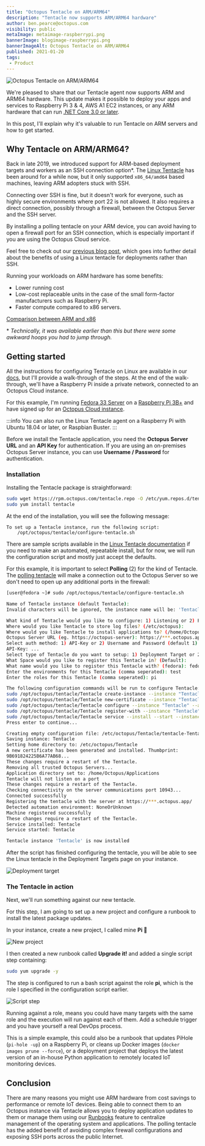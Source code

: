 ```yaml
---
title: "Octopus Tentacle on ARM/ARM64"
description: "Tentacle now supports ARM/ARM64 hardware"
author: ben.pearce@octopus.com
visibility: public
metaImage: metaimage-raspberrypi.png
bannerImage: blogimage-raspberrypi.png
bannerImageAlt: Octopus Tentacle on ARM/ARM64
published: 2021-01-20
tags:
 - Product
---
```


![Octopus Tentacle on ARM/ARM64](blogimage-raspberrypi.png)

We're pleased to share that our Tentacle agent now supports ARM and ARM64 hardware. This update makes it possible to deploy your apps and services to Raspberry Pi 3 & 4, AWS A1 EC2 instances, or any ARM hardware that can run [.NET Core 3.0 or later](https://devblogs.microsoft.com/dotnet/announcing-net-core-3-0/#platform-support). 

In this post, I'll explain why it's valuable to run Tentacle on ARM servers and how to get started.

## Why Tentacle on ARM/ARM64? 

Back in late 2019, we introduced support for ARM-based deployment targets and workers as an SSH connection option\*. The [Linux Tentacle](https://octopus.com/downloads/tentacle#linux) has been around for a while now, but it only supported `x86_64/amd64` based machines, leaving ARM adopters stuck with SSH.

Connecting over SSH is fine, but it doesn't work for everyone, such as highly secure environments where port 22 is not allowed. It also requires a direct connection, possibly through a firewall, between the Octopus Server and the SSH server. 

By installing a polling tentacle on your ARM device, you can avoid having to open a firewall port for an SSH connection, which is especially important if you are using the Octopus Cloud service. 

Feel free to check out our [previous blog post](https://octopus.com/blog/tentacle-on-linux), which goes into further detail about the benefits of using a Linux tentacle for deployments rather than SSH.

Running your workloads on ARM hardware has some benefits:
- Lower running cost
- Low-cost replaceable units in the case of the small form-factor manufacturers such as Raspberry Pi.
- Faster compute compared to x86 servers.

[Comparison between ARM and x86](https://www.section.io/engineering-education/arm-x86/)

\* _Technically, it was available earlier than this but there were some awkward hoops you had to jump through._

## Getting started

All the instructions for configuring Tentacle on Linux are available in our [docs](https://octopus.com/docs/infrastructure/deployment-targets/linux/tentacle), but I'll provide a walk-through of the steps. At the end of the walk-through, we'll have a Raspberry Pi inside a private network, connected to an Octopus Cloud instance.

For this example, I'm running [Fedora 33 Server](https://getfedora.org/en/server/download/) on a [Raspberry Pi 3B+](https://www.raspberrypi.org/products/) and have signed up for an [Octopus Cloud instance](https://octopus.com/start/cloud).

:::info
You can also run the Linux Tentacle agent on a Raspberry Pi with Ubuntu 18.04 or later, or Raspbian Buster.
:::

Before we install the Tentacle application, you need the **Octopus Server URL** and an **API Key** for authentication. If you are using an on-premises Octopus Server instance, you can use **Username / Password** for authentication.

### Installation

Installing the Tentacle package is straightforward:

```bash
sudo wget https://rpm.octopus.com/tentacle.repo -O /etc/yum.repos.d/tentacle.repo
sudo yum install tentacle
```

At the end of the installation, you will see the following message:
```
To set up a Tentacle instance, run the following script:
    /opt/octopus/tentacle/configure-tentacle.sh
```

There are sample scripts available in the [Linux Tentacle documentation](https://octopus.com/docs/infrastructure/deployment-targets/linux/tentacle) if you need to make an automated, repeatable install, but for now, we will run the configuration script and mostly just accept the defaults.

For this example, it is important to select **Polling** (2) for the kind of Tentacle. The [polling tentacle](https://octopus.com/docs/infrastructure/deployment-targets/windows-targets/tentacle-communication#polling-tentacles) will make a connection out to the Octopus Server so we don't need to open up any additional ports in the firewall:

```bash
[user@fedora ~]# sudo /opt/octopus/tentacle/configure-tentacle.sh

Name of Tentacle instance (default Tentacle):
Invalid characters will be ignored, the instance name will be: 'Tentacle'

What kind of Tentacle would you like to configure: 1) Listening or 2) Polling (default 1): 2
Where would you like Tentacle to store log files? (/etc/octopus):
Where would you like Tentacle to install applications to? (/home/Octopus/Applications):
Octopus Server URL (eg. https://octopus-server): https://***.octopus.app
Select auth method: 1) API-Key or 2) Username and Password (default 1): 1
API-Key: ...
Select type of Tentacle do you want to setup: 1) Deployment Target or 2) Worker (default 1): 1
What Space would you like to register this Tentacle in? (Default):
What name would you like to register this Tentacle with? (fedora): fedorapi
Enter the environments for this Tentacle (comma seperated): test
Enter the roles for this Tentacle (comma seperated): pi

The following configuration commands will be run to configure Tentacle:
sudo /opt/octopus/tentacle/Tentacle create-instance --instance "Tentacle" --config "/etc/octopus/Tentacle/tentacle-Tentacle.config"
sudo /opt/octopus/tentacle/Tentacle new-certificate --instance "Tentacle" --if-blank
sudo /opt/octopus/tentacle/Tentacle configure --instance "Tentacle" --app "/home/Octopus/Applications" --noListen "True" --reset-trust
sudo /opt/octopus/tentacle/Tentacle register-with --instance "Tentacle" --server "https://***.octopus.app" --name "fedorapi" --comms-style "TentacleActive" --server-comms-port "10943" --apiKey "API-XXXXXXXXXXXXXXXXXXXXXXXXXX" --space "Default" --environment "test"  --role "pi"
sudo /opt/octopus/tentacle/Tentacle service --install --start --instance "Tentacle"
Press enter to continue...

Creating empty configuration file: /etc/octopus/Tentacle/tentacle-Tentacle.config
Saving instance: Tentacle
Setting home directory to: /etc/octopus/Tentacle
A new certificate has been generated and installed. Thumbprint:
9B691824225B6A77AB68...
These changes require a restart of the Tentacle.
Removing all trusted Octopus Servers...
Application directory set to: /home/Octopus/Applications
Tentacle will not listen on a port
These changes require a restart of the Tentacle.
Checking connectivity on the server communications port 10943...
Connected successfully
Registering the tentacle with the server at https://***.octopus.app/
Detected automation environment: NoneOrUnknown
Machine registered successfully
These changes require a restart of the Tentacle.
Service installed: Tentacle
Service started: Tentacle

Tentacle instance 'Tentacle' is now installed
```

After the script has finished configuring the tentacle, you will be able to see the Linux tentacle in the Deployment Targets page on your instance.

![Deployment target](deployment-target.png "width=200")

### The Tentacle in action

Next, we'll run something against our new tentacle.

For this step, I am going to set up a new project and configure a runbook to install the latest package updates.

In your instance, create a new project, I called mine **Pi 🥧**

![New project](project.png "width=200")

I then created a new runbook called **Upgrade it!** and added a single script step containing:

```bash
sudo yum upgrade -y
```

The step is configured to run a bash script against the role **pi**, which is the role I specified in the configuration script earlier.

![Script step](script-step.png)

Running against a role, means you could have many targets with the same role and the execution will run against each of them. Add a schedule trigger and you have yourself a real DevOps process.

This is a simple example, this could also be a runbook that updates PiHole (`pi-hole -up`) on a Raspberry Pi, or cleans up Docker images (`docker images prune --force`), or a deployment project that deploys the latest version of an in-house Python application to remotely located IoT monitoring devices.

## Conclusion

There are many reasons you might use ARM hardware from cost savings to performance or remote IoT devices. Being able to connect them to an Octopus instance via Tentacle allows you to deploy application updates to them or manage them using our [Runbooks](https://octopus.com/docs/runbooks) feature to centralize management of the operating system and applications. The polling tentacle has the added benefit of avoiding complex firewall configurations and exposing SSH ports across the public Internet.
